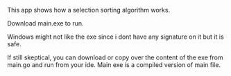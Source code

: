 This app shows how a selection sorting algorithm works.

Download main.exe to run.

Windows might not like the exe since i dont have any signature on it but it is safe.


If still skeptical, you can download or copy over the content of the exe from main.go and run from your ide.
Main exe is a compiled version of main file.

